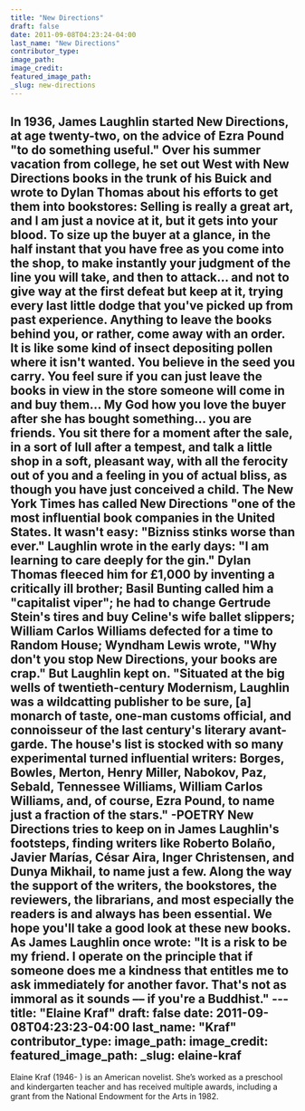 ```yaml
---
title: "New Directions"
draft: false
date: 2011-09-08T04:23:24-04:00
last_name: "New Directions"
contributor_type:
image_path:
image_credit:
featured_image_path:
_slug: new-directions
---
```

In 1936, James Laughlin started New Directions, at age twenty-two, on the advice of Ezra Pound "to do something useful." Over his summer vacation from college, he set out West with New Directions books in the trunk of his Buick and wrote to Dylan Thomas about his efforts to get them into bookstores: Selling is really a great art, and I am just a novice at it, but it gets into your blood. To size up the buyer at a glance, in the half instant that you have free as you come into the shop, to make instantly your judgment of the line you will take, and then to attack... and not to give way at the first defeat but keep at it, trying every last little dodge that you've picked up from past experience. Anything to leave the books behind you, or rather, come away with an order. It is like some kind of insect depositing pollen where it isn't wanted. You believe in the seed you carry. You feel sure if you can just leave the books in view in the store someone will come in and buy them... My God how you love the buyer after she has bought something... you are friends. You sit there for a moment after the sale, in a sort of lull after a tempest, and talk a little shop in a soft, pleasant way, with all the ferocity out of you and a feeling in you of actual bliss, as though you have just conceived a child. The New York Times has called New Directions "one of the most influential book companies in the United States. It wasn't easy: "Bizniss stinks worse than ever." Laughlin wrote in the early days: "I am learning to care deeply for the gin." Dylan Thomas fleeced him for £1,000 by inventing a critically ill brother; Basil Bunting called him a "capitalist viper"; he had to change Gertrude Stein's tires and buy Celine's wife ballet slippers; William Carlos Williams defected for a time to Random House; Wyndham Lewis wrote, "Why don't you stop New Directions, your books are crap." But Laughlin kept on. "Situated at the big wells of twentieth-century Modernism, Laughlin was a wildcatting publisher to be sure, [a] monarch of taste, one-man customs official, and connoisseur of the last century's literary avant-garde. The house's list is stocked with so many experimental turned influential writers: Borges, Bowles, Merton, Henry Miller, Nabokov, Paz, Sebald, Tennessee Williams, William Carlos Williams, and, of course, Ezra Pound, to name just a fraction of the stars." -POETRY New Directions tries to keep on in James Laughlin's footsteps, finding writers like Roberto Bolaño, Javier Marías, César Aira, Inger Christensen, and Dunya Mikhail, to name just a few. Along the way the support of the writers, the bookstores, the reviewers, the librarians, and most especially the readers is and always has been essential. We hope you'll take a good look at these new books. As James Laughlin once wrote: "It is a risk to be my friend. I operate on the principle that if someone does me a kindness that entitles me to ask immediately for another favor. That's not as immoral as it sounds –– if you're a Buddhist." ---
title: "Elaine Kraf"
draft: false
date: 2011-09-08T04:23:23-04:00
last_name: "Kraf"
contributor_type:
image_path:
image_credit:
featured_image_path:
_slug: elaine-kraf
---

Elaine Kraf (1946- ) is an American novelist. She’s worked as a preschool and kindergarten teacher and has received multiple awards, including a grant from the National Endowment for the Arts in 1982.

